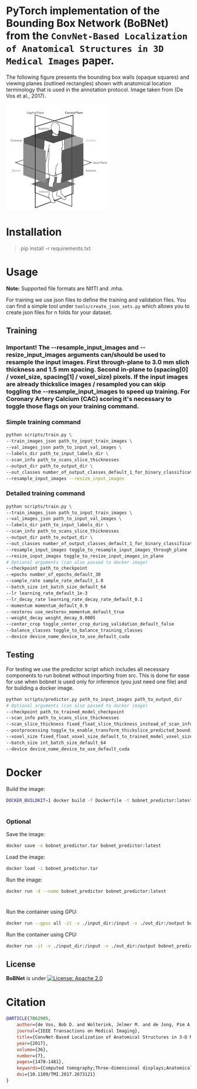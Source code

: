 # PyTorch implementation of the Bounding Box Network (BoBNet) from the ```ConvNet-Based Localization of Anatomical Structures in 3D Medical Images``` paper.

The following figure presents the bounding box walls (opaque squares) and viewing planes (outlined rectangles) shown with anatomical location terminology that is used in the annotation protocol. Image taken from (De Vos et al., 2017).

![Bounding box walls (opaque squares) and viewing planes (outlined rectangles) shown with anatomical location terminology that is used in the annotation protocol.](assets/bobnet.png)

# Installation
> pip install -r requirements.txt

# Usage

**Note:** Supported file formats are NIfTI and .mha.

For training we use json files to define the training and validation files. You can find a simple tool under ```tools/create_json_sets.py``` which allows you to create json files for n folds for your dataset.

## Training

### Important! The --resample_input_images and --resize_input_images arguments can/should be used to resample the input images. First through-plane to 3.0 mm slich thickness and 1.5 mm spacing. Second in-plane to (spacing[0] / voxel_size, spacing[1] / voxel_size) pixels. If the input images are already thickslice images / resampled you can skip toggling the --resample_input_images to speed up training. For Coronary Artery Calcium (CAC) scoring it's necessary to toggle those flags on your training command.

### Simple training command
```bash
python scripts/train.py \
--train_images_json path_to_input_train_images \
--val_images_json path_to_input_val_images \
--labels_dir path_to_input_labels_dir \
--scan_info path_to_scans_slice_thicknesses
--output_dir path_to_output_dir \
--out_classes number_of_output_classes_default_1_for_binary_classification \
--resample_input_images --resize_input_images
```

### Detailed training command
```bash
python scripts/train.py \
--train_images_json path_to_input_train_images \
--val_images_json path_to_input_val_images \
--labels_dir path_to_input_labels_dir \
--scan_info path_to_scans_slice_thicknesses
--output_dir path_to_output_dir \
--out_classes number_of_output_classes_default_1_for_binary_classification \
--resample_input_images toggle_to_resample_input_images_through_plane
--resize_input_images toggle_to_resize_input_images_in_plane
# Optional arguments (can also passed to docker image)
--checkpoint path_to_checkpoint
--epochs number_of_epochs_default_30
--sample_rate sample_rate_default_1.0
--batch_size int_batch_size_default_64
--lr learning_rate_default_1e-3
--lr_decay_rate learning_rate_decay_rate_default_0.1
--momentum momentum_default_0.9
--nesterov use_nesterov_momentum_default_true
--weight_decay weight_decay_0.0005
--center_crop toggle_center_crop_during_validation_default_false
--balance_classes toggle_to_balance_training_classes
--device device_name_device_to_use_default_cuda
```

## Testing
For testing we use the predictor script which includes all necessary components to run bobnet without importing from src. This is done for ease for use when bobnet is used only for inference (you just need one file) and for building a docker image.

```bash
python scripts/predictor.py path_to_input_images path_to_output_dir
# Optional arguments (can also passed to docker image)
--checkpoint path_to_trained_model_checkpoint
--scan_info path_to_scans_slice_thicknesses
--scan_slice_thickness fixed_float_slice_thickness_instead_of_scan_info
--postprocessing toggle_to_enable_transform_thickslice_predicted_bounding_boxes_to_original_image
--voxel_size fixed_float_voxel_size_default_to_trained_model_voxel_size
--batch_size int_batch_size_default_64
--device device_name_device_to_use_default_cuda
```

# Docker
Build the image:
```bash
DOCKER_BUILDKIT=1 docker build -f Dockerfile -t bobnet_predictor:latest .
```
#
### Optional
Save the image:
```bash
docker save -o bobnet_predictor.tar bobnet_predictor:latest
```
Load the image:
```bash
docker load -i bobnet_predictor.tar
```
Run the image:
```bash
docker run -d --name bobnet_predictor bobnet_predictor:latest
```
###
#
Run the container using GPU:
```bash
docker run --gpus all -it -v ./input_dir:/input -v ./out_dir:/output bobnet_predictor:latest /input /output
```
Run the container using CPU:
```bash
docker run -it -v ./input_dir:/input -v ./out_dir:/output bobnet_predictor:latest /input /output --device cpu
```

## License

**BoBNet** is under [![License: Apache 2.0](https://img.shields.io/badge/License-Apache%202.0-blue.svg)](https://opensource.org/licenses/Apache-2.0)

# Citation

```BibTeX
@ARTICLE{7862905,
    author={de Vos, Bob D. and Wolterink, Jelmer M. and de Jong, Pim A. and Leiner, Tim and Viergever, Max A. and Išgum, Ivana},
    journal={IEEE Transactions on Medical Imaging},
    title={ConvNet-Based Localization of Anatomical Structures in 3-D Medical Images},
    year={2017},
    volume={36},
    number={7},
    pages={1470-1481},
    keywords={Computed tomography;Three-dimensional displays;Anatomical structure;Two dimensional displays;Abdomen;Heart;Localization;detection;convolutional neural networks;CT;deep learning},
    doi={10.1109/TMI.2017.2673121}
}
```
